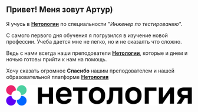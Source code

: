 ## Привет! Меня зовут Артур)

Я учусь в [**Нетологии**](https://netology.ru/) по специальности "_Инженер по тестированию_".

С самого первого дня обучения я погрузился в изучение новой профессии. Учеба дается мне не легко, но и не сказалть что сложно. 

Ведь с нами всегда наши преподователи [**Нетологии**](https://netology.ru/), которые и днем и ночью готовы прийти к нам на помощь.

Хочу сказать огромное **Спасибо** нашим преподователем и нашей образовательной платформе [**Нетология**](https://netology.ru/)

![](https://github.com/BigArtur116/AboutMe/blob/main/img/uhyaowik69egmjpj0iaa.png)
